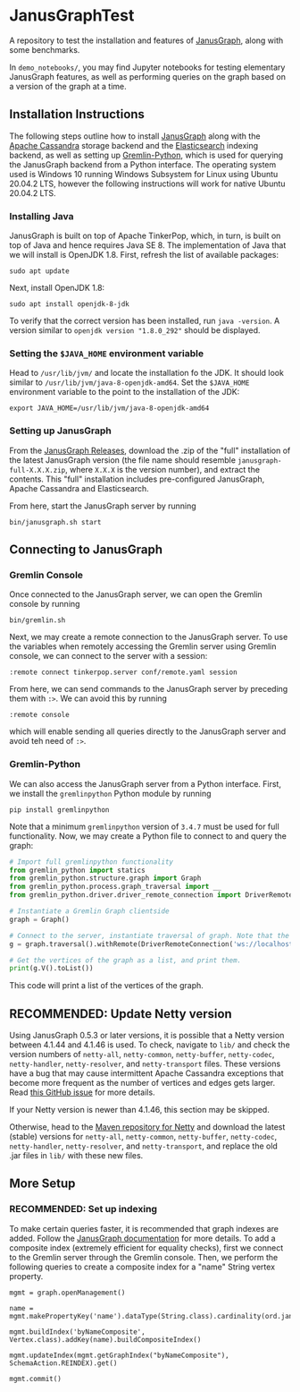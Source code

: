 # JanusGraphTest

A repository to test the installation and features of [JanusGraph](https://janusgraph.org/), along with some benchmarks.

In `demo_notebooks/`, you may find Jupyter notebooks for testing elementary JanusGraph features, as well as performing queries on the graph based on a version of the graph at a time.

## Installation Instructions

The following steps outline how to install [JanusGraph](https://janusgraph.org/) along with the [Apache Cassandra](https://cassandra.apache.org/) storage backend and the [Elasticsearch](https://www.elastic.co/elasticsearch/) indexing backend, as well as setting up [Gremlin-Python](https://pypi.org/project/gremlinpython/), which is used for querying the JanusGraph backend from a Python interface. The operating system used is Windows 10 running Windows Subsystem for Linux using Ubuntu 20.04.2 LTS, however the following instructions will work for native Ubuntu 20.04.2 LTS.

### Installing Java

JanusGraph is built on top of Apache TinkerPop, which, in turn, is built on top of Java and hence requires Java SE 8. The implementation of Java that we will install is OpenJDK 1.8. First, refresh the list of available packages:
```
sudo apt update
```

Next, install OpenJDK 1.8:
```
sudo apt install openjdk-8-jdk
```

To verify that the correct version has been installed, run `java -version`. A version similar to `openjdk version "1.8.0_292"` should be displayed.

### Setting the `$JAVA_HOME` environment variable

Head to `/usr/lib/jvm/` and locate the installation fo the JDK. It should look similar to `/usr/lib/jvm/java-8-openjdk-amd64`. Set the `$JAVA_HOME` environment variable to the point to the installation of the JDK:
```
export JAVA_HOME=/usr/lib/jvm/java-8-openjdk-amd64
```

### Setting up JanusGraph

From the [JanusGraph Releases](https://github.com/JanusGraph/janusgraph/releases), download the .zip of the "full" installation of the latest JanusGraph version (the file name should resemble `janusgraph-full-X.X.X.zip`, where `X.X.X` is the version number), and extract the contents. This "full" installation includes pre-configured JanusGraph, Apache Cassandra and Elasticsearch.

From here, start the JanusGraph server by running
```
bin/janusgraph.sh start
```

## Connecting to JanusGraph

### Gremlin Console

Once connected to the JanusGraph server, we can open the Gremlin console by running
```
bin/gremlin.sh
```

Next, we may create a remote connection to the JanusGraph server. To use the variables when remotely accessing the Gremlin server using Gremlin console, we can connect to the server with a session:
```
:remote connect tinkerpop.server conf/remote.yaml session
```

From here, we can send commands to the JanusGraph server by preceding them with `:>`. We can avoid this by running
```
:remote console
```
which will enable sending all queries directly to the JanusGraph server and avoid teh need of `:>`.


### Gremlin-Python

We can also access the JanusGraph server from a Python interface. First, we install the `gremlinpython` Python module by running
```
pip install gremlinpython
```

Note that a minimum `gremlinpython` version of `3.4.7` must be used for full functionality. Now, we may create a Python file to connect to and query the graph:
```py
# Import full gremlinpython functionality
from gremlin_python import statics
from gremlin_python.structure.graph import Graph
from gremlin_python.process.graph_traversal import __
from gremlin_python.driver.driver_remote_connection import DriverRemoteConnection

# Instantiate a Gremlin Graph clientside
graph = Graph()

# Connect to the server, instantiate traversal of graph. Note that the server is opened on port 8182 by default.
g = graph.traversal().withRemote(DriverRemoteConnection('ws://localhost:8182/gremlin','g'))

# Get the vertices of the graph as a list, and print them.
print(g.V().toList())
```

This code will print a list of the vertices of the graph.

## RECOMMENDED: Update Netty version

Using JanusGraph 0.5.3 or later versions, it is possible that a Netty version between 4.1.44 and 4.1.46 is used. To check, navigate to `lib/` and check the version numbers of `netty-all`, `netty-common`, `netty-buffer`, `netty-codec`, `netty-handler`, `netty-resolver`, and `netty-transport` files. These versions have a bug that may cause intermittent Apache Cassandra exceptions that become more frequent as the number of vertices and edges gets larger. Read [this GitHub issue](https://github.com/netty/netty/issues/10070) for more details.

If your Netty version is newer than 4.1.46, this section may be skipped. 

Otherwise, head to the [Maven repository for Netty](https://mvnrepository.com/artifact/io.netty) and download the latest (stable) versions for `netty-all`, `netty-common`, `netty-buffer`, `netty-codec`, `netty-handler`, `netty-resolver`, and `netty-transport`, and replace the old .jar files in `lib/` with these new files.

## More Setup

### RECOMMENDED: Set up indexing

To make certain queries faster, it is recommended that graph indexes are added. Follow the [JanusGraph documentation](https://docs.janusgraph.org/index-management/index-performance/#mixed-index) for more details. To add a composite index (extremely efficient for equality checks), first we connect to the Gremlin server through the Gremlin console. Then, we perform the following queries to create a composite index for a "name" String vertex property.
```
mgmt = graph.openManagement()

name = mgmt.makePropertyKey('name').dataType(String.class).cardinality(ord.janusgraph.core.Cardinality.SINGLE).make()

mgmt.buildIndex('byNameComposite', Vertex.class).addKey(name).buildCompositeIndex()

mgmt.updateIndex(mgmt.getGraphIndex("byNameComposite"), SchemaAction.REINDEX).get()

mgmt.commit()
```